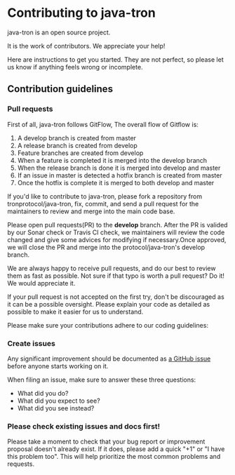# Contributing to java-tron

java-tron is an open source project.

It is the work of contributors. We appreciate your help!

Here are instructions to get you started. They are not perfect, so
please let us know if anything feels wrong or incomplete.

## Contribution guidelines

### Pull requests

First of all, java-tron follows GitFlow, The overall flow of Gitflow is:

1. A develop branch is created from master
2. A release branch is created from develop
3. Feature branches are created from develop
4. When a feature is completed it is merged into the develop branch
5. When the release branch is done it is merged into develop and master
6. If an issue in master is detected a hotfix branch is created from master
7. Once the hotfix is complete it is merged to both develop and master


If you'd like to contribute to java-tron, please fork a repository from tronprotocol/java-tron,
fix, commit, and send a pull request for the maintainers to review and merge into the main code base. 

Please open pull requests(PR) to the **develop** branch. After the PR is valided by our Sonar check or Travis CI check, 
we maintainers will review the code changed and give some advices for modifying if necessary.Once approved, 
we will close the PR and merge into the protocol/java-tron's develop branch.

We are always happy to receive pull requests, and do our best to
review them as fast as possible. Not sure if that typo is worth a pull
request? Do it! We would appreciate it.

If your pull request is not accepted on the first try, don't be
discouraged as it can be a possible oversight. Please explain your code as
detailed as possible to make it easier for us to understand.

Please make sure your contributions adhere to our coding guidelines:


### Create issues

Any significant improvement should be documented as [a GitHub
issue](https://github.com/tronprotocol/java-tron/issues) before anyone
starts working on it.

When filing an issue, make sure to answer these three questions:

- What did you do?
- What did you expect to see?
- What did you see instead?

### Please check existing issues and docs first!

Please take a moment to check that your bug report or improvement proposal
doesn't already exist. If it does, please add a quick "+1" or "I have this problem too".
This will help prioritize the most common problems and requests.
